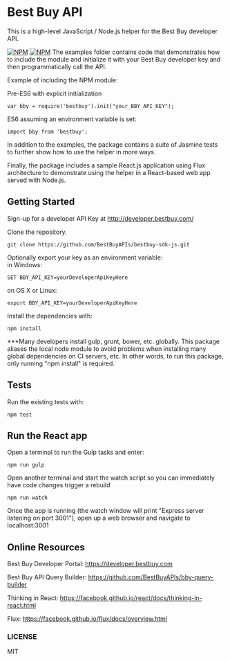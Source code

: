# Best Buy API
This is a high-level JavaScript / Node.js helper for the Best Buy developer API. 

[![NPM](https://nodei.co/npm/bestbuy-sdk-js.png?mini=true)](https://nodei.co/npm/bestbuy-sdk-js/)
[![NPM](https://nodei.co/npm-dl/bestbuy-sdk-js.png?months=6)](https://nodei.co/npm-dl/bestbuy-sdk-js/)
The examples folder contains code that demonstrates how to include the module and initialize it with your Best Buy developer key and then programmatically call the API. 

Example of including the NPM module:

Pre-ES6 with explicit initialization

    var bby = require('bestbuy').init("your_BBY_API_KEY");

ES6 assuming an environment variable is set:

    import bby from 'bestbuy';

In addition to the examples, the package contains a suite of Jasmine tests to further show how to use the helper in more ways.

Finally, the package includes a sample React.js application using Flux architecture to demonstrate using the helper in a React-based web app served with Node.js.

## Getting Started
Sign-up for a developer API Key at http://developer.bestbuy.com/

Clone the repository.

    git clone https://github.com/BestBuyAPIs/bestbuy-sdk-js.git

Optionally export your key as an environment variable:  
in Windows:

    SET BBY_API_KEY=yourDeveloperApiKeyHere

on OS X or Linux:

	export BBY_API_KEY=yourDeveloperApiKeyHere

Install the dependencies with:
    
    npm install

***Many developers install gulp, grunt, bower, etc. globally. This package aliases the local node module to avoid problems when installing many global dependencies on CI servers, etc. In other words, to run this package, only running "npm install" is required. 
  
## Tests    
Run the existing tests with:

	npm test

## Run the React app
Open a terminal to run the Gulp tasks and enter:

    npm run gulp

Open another terminal and start the watch script so you can immediately have code changes trigger a rebuild

    npm run watch

Once the app is running (the watch window will print "Express server listening on port 3001"), open up a web browser and navigate to localhost:3001

## Online Resources
Best Buy Developer Portal: https://developer.bestbuy.com

Best Buy API Query Builder: https://github.com/BestBuyAPIs/bby-query-builder

Thinking in React: https://facebook.github.io/react/docs/thinking-in-react.html

Flux: https://facebook.github.io/flux/docs/overview.html

### LICENSE
MIT